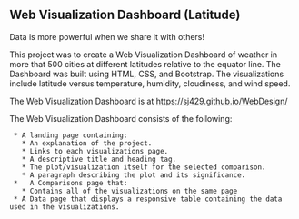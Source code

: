 ## Web Visualization Dashboard (Latitude)

Data is more powerful when we share it with others! 

This project was to create a Web Visualization Dashboard of weather in more that 500 cities at different latitudes relative to the equator line. The Dashboard was built using HTML, CSS, and Bootstrap.  The visualizations include latitude versus temperature, humidity, cloudiness, and wind speed.

The Web Visualization Dashboard is at https://sj429.github.io/WebDesign/

The Web Visualization Dashboard consists of the following:

     * A landing page containing:
       * An explanation of the project.
       * Links to each visualizations page. 
       * A descriptive title and heading tag.
       * The plot/visualization itself for the selected comparison.
       * A paragraph describing the plot and its significance.
     *   A Comparisons page that:
       * Contains all of the visualizations on the same page 
     * A Data page that displays a responsive table containing the data used in the visualizations.
   







